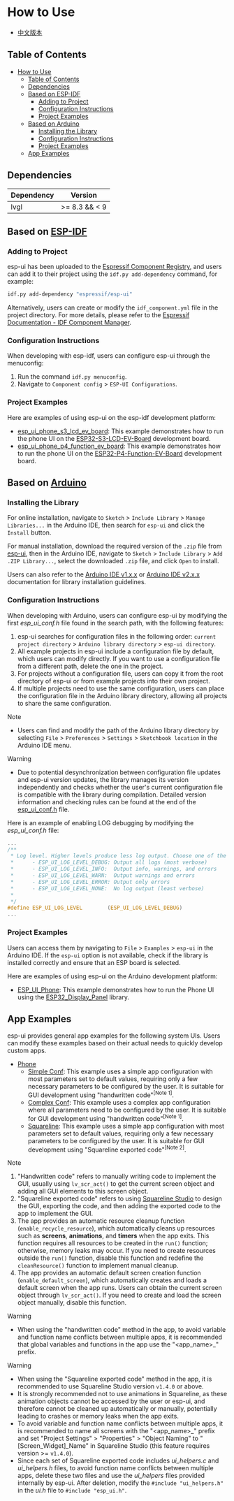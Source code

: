 # How to Use

* [中文版本](./system_ui_phone_CN.md)

## Table of Contents

- [How to Use](#how-to-use)
  - [Table of Contents](#table-of-contents)
  - [Dependencies](#dependencies)
  - [Based on ESP-IDF](#based-on-esp-idf)
    - [Adding to Project](#adding-to-project)
    - [Configuration Instructions](#configuration-instructions)
    - [Project Examples](#project-examples)
  - [Based on Arduino](#based-on-arduino)
    - [Installing the Library](#installing-the-library)
    - [Configuration Instructions](#configuration-instructions-1)
    - [Project Examples](#project-examples-1)
  - [App Examples](#app-examples)

## Dependencies

| **Dependency** |   **Version**    |
| -------------- | ---------------- |
| lvgl           | >= 8.3 && < 9     |

## Based on [ESP-IDF](https://docs.espressif.com/projects/esp-idf/en/latest/esp32/get-started/index.html)

### Adding to Project

esp-ui has been uploaded to the [Espressif Component Registry](https://components.espressif.com/), and users can add it to their project using the `idf.py add-dependency` command, for example:

```bash
idf.py add-dependency "espressif/esp-ui"
```

Alternatively, users can create or modify the `idf_component.yml` file in the project directory. For more details, please refer to the [Espressif Documentation - IDF Component Manager](https://docs.espressif.com/projects/esp-idf/en/latest/esp32/api-guides/tools/idf-component-manager.html).

### Configuration Instructions

When developing with esp-idf, users can configure esp-ui through the menuconfig:

1. Run the command `idf.py menuconfig`.
2. Navigate to `Component config` > `ESP-UI Configurations`.

### Project Examples

Here are examples of using esp-ui on the esp-idf development platform:

- [esp_ui_phone_s3_lcd_ev_board](../examples/esp_idf/esp_ui_phone_s3_lcd_ev_board): This example demonstrates how to run the phone UI on the [ESP32-S3-LCD-EV-Board](https://docs.espressif.com/projects/esp-dev-kits/en/latest/esp32s3/esp32-s3-lcd-ev-board/index.html) development board.
- [esp_ui_phone_p4_function_ev_board](../examples/esp_idf/esp_ui_phone_p4_function_ev_board): This example demonstrates how to run the phone UI on the [ESP32-P4-Function-EV-Board](https://docs.espressif.com/projects/esp-dev-kits/en/latest/esp32p4/esp32-p4-function-ev-board/index.html) development board.

## Based on [Arduino](https://docs.espressif.com/projects/arduino-esp32/en/latest/getting_started.html)

### Installing the Library

For online installation, navigate to `Sketch` > `Include Library` > `Manage Libraries...` in the Arduino IDE, then search for `esp-ui` and click the `Install` button.

For manual installation, download the required version of the `.zip` file from [esp-ui](https://github.com/espressif/esp-ui), then in the Arduino IDE, navigate to `Sketch` > `Include Library` > `Add .ZIP Library...`, select the downloaded `.zip` file, and click `Open` to install.

Users can also refer to the [Arduino IDE v1.x.x](https://docs.arduino.cc/software/ide-v1/tutorials/installing-libraries) or [Arduino IDE v2.x.x](https://docs.arduino.cc/software/ide-v2/tutorials/ide-v2-installing-a-library) documentation for library installation guidelines.

### Configuration Instructions

When developing with Arduino, users can configure esp-ui by modifying the first *esp_ui_conf.h* file found in the search path, with the following features:

1. esp-ui searches for configuration files in the following order: `current project directory` > `Arduino library directory` > `esp-ui directory`.
2. All example projects in esp-ui include a configuration file by default, which users can modify directly. If you want to use a configuration file from a different path, delete the one in the project.
3. For projects without a configuration file, users can copy it from the root directory of esp-ui or from example projects into their own project.
4. If multiple projects need to use the same configuration, users can place the configuration file in the Arduino library directory, allowing all projects to share the same configuration.

> [!NOTE]
> * Users can find and modify the path of the Arduino library directory by selecting `File` > `Preferences` > `Settings` > `Sketchbook location` in the Arduino IDE menu.

> [!WARNING]
> * Due to potential desynchronization between configuration file updates and esp-ui version updates, the library manages its version independently and checks whether the user's current configuration file is compatible with the library during compilation. Detailed version information and checking rules can be found at the end of the [esp_ui_conf.h](../esp_ui_conf.h) file.

Here is an example of enabling LOG debugging by modifying the *esp_ui_conf.h* file:

```c
...
/**
 * Log level. Higher levels produce less log output. Choose one of the following:
 *      - ESP_UI_LOG_LEVEL_DEBUG: Output all logs (most verbose)
 *      - ESP_UI_LOG_LEVEL_INFO:  Output info, warnings, and errors
 *      - ESP_UI_LOG_LEVEL_WARN:  Output warnings and errors
 *      - ESP_UI_LOG_LEVEL_ERROR: Output only errors
 *      - ESP_UI_LOG_LEVEL_NONE:  No log output (least verbose)
 *
 */
#define ESP_UI_LOG_LEVEL        (ESP_UI_LOG_LEVEL_DEBUG)
...
```

### Project Examples

Users can access them by navigating to `File` > `Examples` > `esp-ui` in the Arduino IDE. If the `esp-ui` option is not available, check if the library is installed correctly and ensure that an ESP board is selected.

Here are examples of using esp-ui on the Arduino development platform:

- [ESP_UI_Phone](../examples/arduino/ESP_UI_Phone): This example demonstrates how to run the Phone UI using the [ESP32_Display_Panel](https://github.com/esp-arduino-libs/ESP32_Display_Panel) library.

## App Examples

esp-ui provides general app examples for the following system UIs. Users can modify these examples based on their actual needs to quickly develop custom apps.

- [Phone](../src/app_examples/phone/)
  - [Simple Conf](../src/app_examples/phone/simple_conf/): This example uses a simple app configuration with most parameters set to default values, requiring only a few necessary parameters to be configured by the user. It is suitable for GUI development using "handwritten code"<sup>[Note 1]</sup>.
  - [Complex Conf](../src/app_examples/phone/complex_conf/): This example uses a complex app configuration where all parameters need to be configured by the user. It is suitable for GUI development using "handwritten code"<sup>[Note 1]</sup>.
  - [Squareline](../src/app_examples/phone/squareline/): This example uses a simple app configuration with most parameters set to default values, requiring only a few necessary parameters to be configured by the user. It is suitable for GUI development using "Squareline exported code"<sup>[Note 2]</sup>.

> [!NOTE]
> 1. "Handwritten code" refers to manually writing code to implement the GUI, usually using `lv_scr_act()` to get the current screen object and adding all GUI elements to this screen object.
> 2. "Squareline exported code" refers to using [Squareline Studio](https://squareline.io/) to design the GUI, exporting the code, and then adding the exported code to the app to implement the GUI.
> 3. The app provides an automatic resource cleanup function (`enable_recycle_resource`), which automatically cleans up resources such as **screens**, **animations**, and **timers** when the app exits. This function requires all resources to be created in the `run()` function; otherwise, memory leaks may occur. If you need to create resources outside the `run()` function, disable this function and redefine the `cleanResource()` function to implement manual cleanup.
> 4. The app provides an automatic default screen creation function (`enable_default_screen`), which automatically creates and loads a default screen when the app runs. Users can obtain the current screen object through `lv_scr_act()`. If you need to create and load the screen object manually, disable this function.

> [!WARNING]
> * When using the "handwritten code" method in the app, to avoid variable and function name conflicts between multiple apps, it is recommended that global variables and functions in the app use the "<app_name>_" prefix.

> [!WARNING]
> * When using the "Squareline exported code" method in the app, it is recommended to use Squareline Studio version `v1.4.0` or above.
> * It is strongly recommended not to use animations in Squareline, as these animation objects cannot be accessed by the user or esp-ui, and therefore cannot be cleaned up automatically or manually, potentially leading to crashes or memory leaks when the app exits.
> * To avoid variable and function name conflicts between multiple apps, it is recommended to name all screens with the "<app_name>_" prefix and set "Project Settings" > "Properties" > "Object Naming" to "[Screen_Widget]_Name" in Squareline Studio (this feature requires version >= `v1.4.0`).
> * Since each set of Squareline exported code includes *ui_helpers.c* and *ui_helpers.h* files, to avoid function name conflicts between multiple apps, delete these two files and use the *ui_helpers* files provided internally by esp-ui. After deletion, modify the `#include "ui_helpers.h"` in the *ui.h* file to `#include "esp_ui.h"`.
